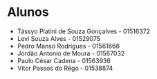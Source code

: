 # Alunos

* Tássyo Platini de Souza Gonçalves - 01516372
* Levi Souza Alves - 01529075
* Pedro Manso Rodrigues - 01561666
* Jordão Antonio de Moura - 01567032
* Paulo César Cadena - 01563936
* Vitor Passos do Rêgo - 01538874